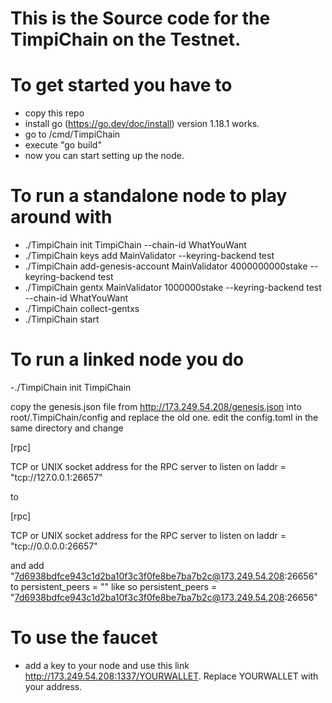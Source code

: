 # This is the Source code for the TimpiChain on the Testnet.

# To get started you have to
- copy this repo
- install go (https://go.dev/doc/install) version 1.18.1 works.
- go to /cmd/TimpiChain
- execute "go build"
- now you can start setting up the node.

# To run a standalone node to play around with

- ./TimpiChain init TimpiChain --chain-id WhatYouWant
- ./TimpiChain keys add MainValidator --keyring-backend test
- ./TimpiChain add-genesis-account MainValidator 4000000000stake --keyring-backend test
- ./TimpiChain gentx MainValidator 1000000stake --keyring-backend test --chain-id WhatYouWant
- ./TimpiChain collect-gentxs
- ./TimpiChain start

# To run a linked node you do
-./TimpiChain init TimpiChain

copy the genesis.json file from http://173.249.54.208/genesis.json into root/.TimpiChain/config and replace the old one.
edit the config.toml in the same directory and change 

[rpc]

TCP or UNIX socket address for the RPC server to listen on
laddr = "tcp://127.0.0.1:26657"

to

[rpc]

TCP or UNIX socket address for the RPC server to listen on
laddr = "tcp://0.0.0.0:26657"

and add "7d6938bdfce943c1d2ba10f3c3f0fe8be7ba7b2c@173.249.54.208:26656" to
persistent_peers = "" like so persistent_peers = "7d6938bdfce943c1d2ba10f3c3f0fe8be7ba7b2c@173.249.54.208:26656"

# To use the faucet
- add a key to your node and use this link http://173.249.54.208:1337/YOURWALLET. Replace YOURWALLET with your address.

